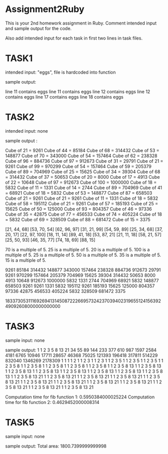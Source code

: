 # Assignment2Ruby

This is your 2nd homework assignment in Ruby. Comment intended input and sample
output for the code. 

Also add intended input for each task in first two lines in task files. 


# TASK1 
intended input: "eggs", file is hardcoded into function

sample output:

line 11 contains eggs
line 11 contains eggs
line 12 contains eggs
line 12 contains eggs
line 17 contains eggs
line 18 contains eggs



# TASK2
intended input: none

sample output :

Cube of 21 = 9261
Cube of 44 = 85184
Cube of 68 = 314432
Cube of 53 = 148877
Cube of 70 = 343000
Cube of 54 = 157464
Cube of 62 = 238328
Cube of 96 = 884736
Cube of 97 = 912673
Cube of 31 = 29791
Cube of 21 = 9261
Cube of 99 = 970299
Cube of 54 = 157464
Cube of 59 = 205379
Cube of 89 = 704969
Cube of 25 = 15625
Cube of 34 = 39304
Cube of 68 = 314432
Cube of 37 = 50653
Cube of 20 = 8000
Cube of 17 = 4913
Cube of 22 = 10648
Cube of 97 = 912673
Cube of 100 = 1000000
Cube of 18 = 5832
Cube of 11 = 1331
Cube of 14 = 2744
Cube of 89 = 704969
Cube of 41 = 68921
Cube of 18 = 5832
Cube of 53 = 148877
Cube of 87 = 658503
Cube of 21 = 9261
Cube of 21 = 9261
Cube of 11 = 1331
Cube of 18 = 5832
Cube of 58 = 195112
Cube of 21 = 9261
Cube of 57 = 185193
Cube of 25 = 15625
Cube of 50 = 125000
Cube of 93 = 804357
Cube of 46 = 97336
Cube of 35 = 42875
Cube of 77 = 456533
Cube of 74 = 405224
Cube of 18 = 5832
Cube of 69 = 328509
Cube of 88 = 681472
Cube of 15 = 3375


[21, 44, 68]
[53, 70, 54]
[62, 96, 97]
[31, 21, 99]
[54, 59, 89]
[25, 34, 68]
[37, 20, 17]
[22, 97, 100]
[18, 11, 14]
[89, 41, 18]
[53, 87, 21]
[21, 11, 18]
[58, 21, 57]
[25, 50, 93]
[46, 35, 77]
[74, 18, 69]
[88, 15]


70 is a multiple of 5.
25 is a multiple of 5.
20 is a multiple of 5.
100 is a multiple of 5.
25 is a multiple of 5.
50 is a multiple of 5.
35 is a multiple of 5.
15 is a multiple of 5.


9261
85184
314432
148877
343000
157464
238328
884736
912673
29791
9261
970299
157464
205379
704969
15625
39304
314432
50653
8000
4913
10648
912673
1000000
5832
1331
2744
704969
68921
5832
148877
658503
9261
9261
1331
5832
195112
9261
185193
15625
125000
804357
97336
42875
456533
405224
5832
328509
681472
3375


183373053111692694131450872226695732423703940231965512415639249092608000000000000

# TASK3
sample input: 
none

sample output:
1
1
2
3
5
8
13
21
34
55
89
144
233
377
610
987
1597
2584
4181
6765
10946
17711
28657
46368
75025
121393
196418
317811
514229
832040
1346269
2178309
1
1
1
1
2
1
1
2
3
1
1
2
3
1
1
2
3
5
1
1
2
3
5
1
1
2
3
5
1
1
2
3
5
8
1
1
2
3
5
8
1
1
2
3
5
8
1
1
2
3
5
8
1
1
2
3
5
8
1
1
2
3
5
8
13
1
1
2
3
5
8
13
1
1
2
3
5
8
13
1
1
2
3
5
8
13
1
1
2
3
5
8
13
1
1
2
3
5
8
13
1
1
2
3
5
8
13
1
1
2
3
5
8
13
1
1
2
3
5
8
13
21
1
1
2
3
5
8
13
21
1
1
2
3
5
8
13
21
1
1
2
3
5
8
13
21
1
1
2
3
5
8
13
21
1
1
2
3
5
8
13
21
1
1
2
3
5
8
13
21
1
1
2
3
5
8
13
21
1
1
2
3
5
8
13
21
1
1
2
3
5
8
13
21
1
1
2
3
5
8
13
21
1
1
2
3
5
8
13
21

Computation time for fib function 1: 0.5950384000025224
Computation time for fib function 2: 0.4629452000008314


# TASK5

sample input: none

sample output: 
Total area: 1800.7399999999998